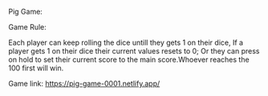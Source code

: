 Pig Game:

Game Rule:


Each player can keep rolling the dice untill they gets 1 on their dice, If a player gets 1 on their dice their current values resets to 0;
Or they can press on hold to set their current score to the main score.Whoever reaches the 100 first will win.


Game link: https://pig-game-0001.netlify.app/
